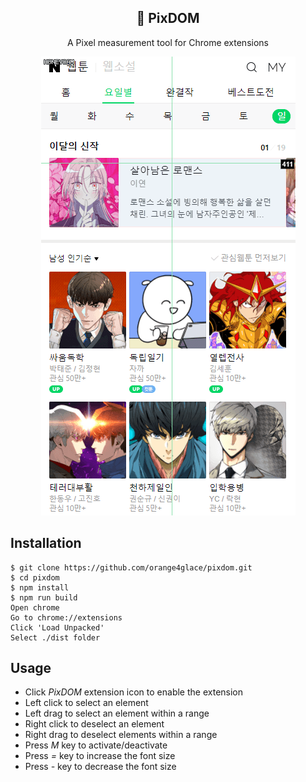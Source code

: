 <h2 align="middle">📏 PixDOM</h2>
<p align="middle">
  A Pixel measurement tool for Chrome extensions
</p>
<p align="middle">
  <img src="./res/img.gif"/>
</p>

## Installation
```shell
$ git clone https://github.com/orange4glace/pixdom.git
$ cd pixdom
$ npm install
$ npm run build
Open chrome
Go to chrome://extensions
Click 'Load Unpacked'
Select ./dist folder
```

## Usage
- Click *PixDOM* extension icon to enable the extension
- Left click to select an element
- Left drag to select an element within a range
- Right click to deselect an element
- Right drag to deselect elements within a range
- Press *M* key to activate/deactivate
- Press *=* key to increase the font size
- Press *-* key to decrease the font size
